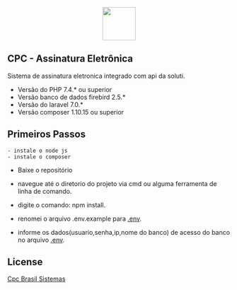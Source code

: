 <p align="center"><img src="https://cpcbrasil.com/logoCpc.png" width="75"></p>


## CPC - Assinatura Eletrônica

Sistema de assinatura eletronica integrado com api da soluti.

- Versão do PHP 7.4.* ou superior
- Versão banco de dados firebird 2.5.*
- Versão do laravel 7.0.*
- Versão composer 1.10.15 ou superior

## Primeiros Passos
    - instale o node js
    - instale o composer

- Baixe o repositório


- navegue até o diretorio do projeto via cmd ou alguma ferramenta de linha de comando.


- digite o comando: npm install.


- renomei o arquivo .env.example para [.env]().


- informe os dados(usuario,senha,ip,nome do banco) de acesso do banco no arquivo [.env]().

[comment]: <> (- ainda no aquivo [.env]&#40;&#41; informe o ip,porta e pasta compartilhada do servidor onde estão as imagens do pacs.)
## License

[Cpc Brasil Sistemas](https://cpcbrasil.com)
